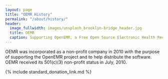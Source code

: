 ```yaml
---
layout: page
title: "OEMR History"
permalink: "/about/history/"
header:
  image_fullwidth: images/unsplash_brooklyn-bridge_header.jpg
  title: OEMR
  caption: Supporting OpenEMR, a Free Open Source Electronic Health Record
---
```


OEMR was incorporated as a non-profit company in 2010 with the purpose of supporting 
the OpenEMR project and to help distribute the software. OEMR received its 501(c)(3) 
non-profit status in July, 2010.

{% include standard_donation_link.md %}

